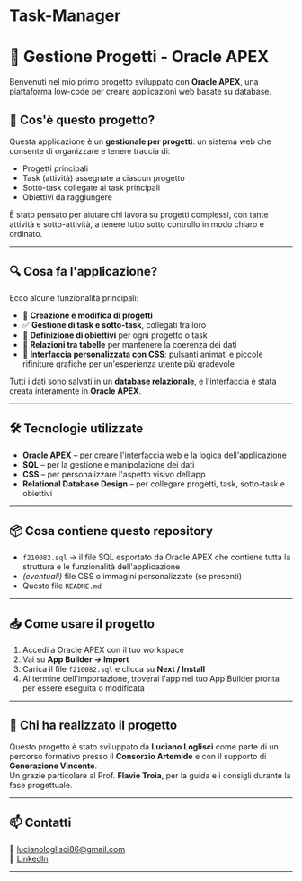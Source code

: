 # Task-Manager
# 📁 Gestione Progetti - Oracle APEX

Benvenuti nel mio primo progetto sviluppato con **Oracle APEX**, una piattaforma low-code per creare applicazioni web basate su database.

## 📌 Cos'è questo progetto?

Questa applicazione è un **gestionale per progetti**: un sistema web che consente di organizzare e tenere traccia di:
- Progetti principali
- Task (attività) assegnate a ciascun progetto
- Sotto-task collegate ai task principali
- Obiettivi da raggiungere

È stato pensato per aiutare chi lavora su progetti complessi, con tante attività e sotto-attività, a tenere tutto sotto controllo in modo chiaro e ordinato.

---

## 🔍 Cosa fa l'applicazione?

Ecco alcune funzionalità principali:

- 📌 **Creazione e modifica di progetti**
- ✅ **Gestione di task e sotto-task**, collegati tra loro
- 🎯 **Definizione di obiettivi** per ogni progetto o task
- 🧩 **Relazioni tra tabelle** per mantenere la coerenza dei dati
- 🎨 **Interfaccia personalizzata con CSS**: pulsanti animati e piccole rifiniture grafiche per un'esperienza utente più gradevole

Tutti i dati sono salvati in un **database relazionale**, e l'interfaccia è stata creata interamente in **Oracle APEX**.

---

## 🛠️ Tecnologie utilizzate

- **Oracle APEX** – per creare l'interfaccia web e la logica dell'applicazione
- **SQL** – per la gestione e manipolazione dei dati
- **CSS** – per personalizzare l'aspetto visivo dell’app
- **Relational Database Design** – per collegare progetti, task, sotto-task e obiettivi

---

## 📦 Cosa contiene questo repository

- `f210082.sql` → il file SQL esportato da Oracle APEX che contiene tutta la struttura e le funzionalità dell'applicazione
- *(eventuali)* file CSS o immagini personalizzate (se presenti)
- Questo file `README.md`

---

## 📥 Come usare il progetto

1. Accedi a Oracle APEX con il tuo workspace
2. Vai su **App Builder → Import**
3. Carica il file `f210082.sql` e clicca su **Next / Install**
4. Al termine dell'importazione, troverai l'app nel tuo App Builder pronta per essere eseguita o modificata

---

## 🙋 Chi ha realizzato il progetto

Questo progetto è stato sviluppato da **Luciano Loglisci** come parte di un percorso formativo presso il **Consorzio Artemide** e con il supporto di **Generazione Vincente**.  
Un grazie particolare al Prof. **Flavio Troia**, per la guida e i consigli durante la fase progettuale.

---

## 📫 Contatti

📧 lucianologlisci86@gmail.com  
🔗 [LinkedIn](https://www.linkedin.com/in/luciano-loglisci-a42595241)

---

